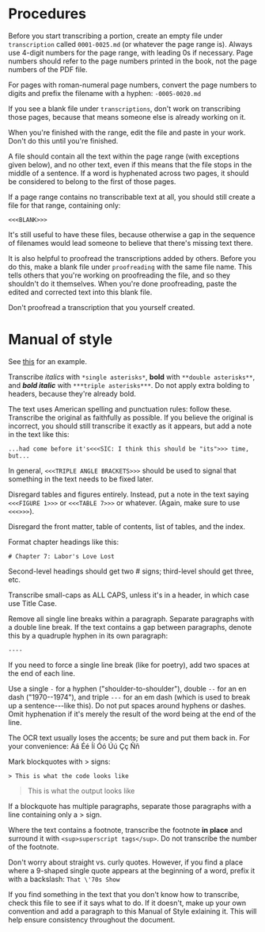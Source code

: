 # Procedures

Before you start transcribing a portion, create an empty file under `transcription` called `0001-0025.md` (or whatever the page range is). Always use 4-digit numbers for the page range, with leading 0s if necessary. Page numbers should refer to the page numbers printed in the book, not the page numbers of the PDF file.

For pages with roman-numeral page numbers, convert the page numbers to digits and prefix the filename with a hyphen: `-0005-0020.md`

If you see a blank file under `transcriptions`, don't work on transcribing those pages, because that means someone else is already working on it.

When you're finished with the range, edit the file and paste in your work. Don't do this until you're finished.

A file should contain all the text within the page range (with exceptions given below), and no other text, even if this means that the file stops in the middle of a sentence. If a word is hyphenated across two pages, it should be considered to belong to the first of those pages.

If a page range contains no transcribable text at all, you should still create a file for that range, containing only:

    <<<BLANK>>>

It's still useful to have these files, because otherwise a gap in the sequence of filenames would lead someone to believe that there's missing text there.

It is also helpful to proofread the transcriptions added by others. Before you do this, make a blank file under `proofreading` with the same file name. This tells others that you're working on proofreading the file, and so they shouldn't do it themselves. When you're done proofreading, paste the edited and corrected text into this blank file.

Don't proofread a transcription that you yourself created.


# Manual of style

See [this](https://github.com/htyh/out-of-the-ashes/blob/master/transcription/0366-0368.md) for an example.

Transcribe *italics* with `*single asterisks*`, **bold** with `**double asterisks**`, and ***bold italic*** with `***triple asterisks***`. Do not apply extra bolding to headers, because they're already bold.

The text uses American spelling and punctuation rules: follow these. Transcribe the original as faithfully as possible. If you believe the original is incorrect, you should still transcribe it exactly as it appears, but add a note in the text like this:

    ...had come before it's<<<SIC: I think this should be "its">>> time, but...

In general, `<<<TRIPLE ANGLE BRACKETS>>>` should be used to signal that something in the text needs to be fixed later.

Disregard tables and figures entirely. Instead, put a note in the text saying `<<<FIGURE 1>>>` or `<<<TABLE 7>>>` or whatever. (Again, make sure to use `<<<>>>`).

Disregard the front matter, table of contents, list of tables, and the index.

Format chapter headings like this:

    # Chapter 7: Labor's Love Lost

Second-level headings should get two # signs; third-level should get three, etc.

Transcribe small-caps as ALL CAPS, unless it's in a header, in which case use Title Case.

Remove all single line breaks within a paragraph. Separate paragraphs with a double line break. If the text contains a gap between paragraphs, denote this by a quadruple hyphen in its own paragraph:

    ----

If you need to force a single line break (like for poetry), add two spaces at the end of each line.

Use a single `-` for a hyphen ("shoulder-to-shoulder"), double `--` for an en dash ("1970--1974"), and triple `---` for an em dash (which is used to break up a sentence---like this). Do not put spaces around hyphens or dashes. Omit hyphenation if it's merely the result of the word being at the end of the line.

The OCR text usually loses the accents; be sure and put them back in. For your convenience: Áá Éé Íí Óó Úú Çç Ññ

Mark blockquotes with > signs:

    > This is what the code looks like

> This is what the output looks like

If a blockquote has multiple paragraphs, separate those paragraphs with a line containing only a > sign.

Where the text contains a footnote, transcribe the footnote **in place** and surround it with `<sup>superscript tags</sup>`. Do not transcribe the number of the footnote.

Don't worry about straight vs. curly quotes. However, if you find a place where a 9-shaped single quote appears at the beginning of a word, prefix it with a backslash: `That \'70s Show`

If you find something in the text that you don't know how to transcribe, check this file to see if it says what to do. If it doesn't, make up your own convention and add a paragraph to this Manual of Style exlaining it. This will help ensure consistency throughout the document.
